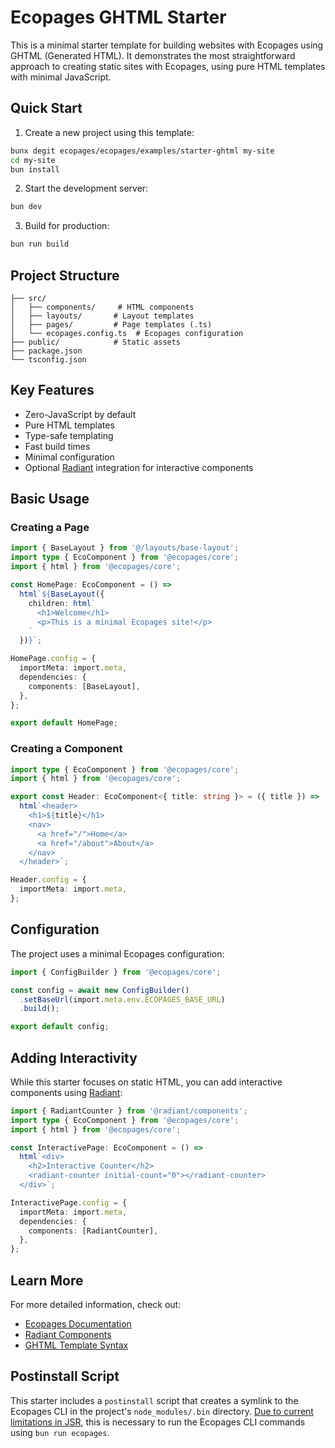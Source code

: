 # Ecopages GHTML Starter

This is a minimal starter template for building websites with Ecopages using GHTML (Generated HTML). It demonstrates the most straightforward approach to creating static sites with Ecopages, using pure HTML templates with minimal JavaScript.

## Quick Start

1. Create a new project using this template:
```bash
bunx degit ecopages/ecopages/examples/starter-ghtml my-site
cd my-site
bun install
```

2. Start the development server:
```bash
bun dev
```

3. Build for production:
```bash
bun run build
```

## Project Structure

```
├── src/
│   ├── components/     # HTML components
│   ├── layouts/       # Layout templates
│   ├── pages/         # Page templates (.ts)
│   └── ecopages.config.ts  # Ecopages configuration
├── public/            # Static assets
├── package.json
└── tsconfig.json
```

## Key Features

- Zero-JavaScript by default
- Pure HTML templates
- Type-safe templating
- Fast build times
- Minimal configuration
- Optional [Radiant](https://radiant.ecopages.app) integration for interactive components

## Basic Usage

### Creating a Page

```typescript
import { BaseLayout } from '@/layouts/base-layout';
import type { EcoComponent } from '@ecopages/core';
import { html } from '@ecopages/core';

const HomePage: EcoComponent = () => 
  html`${BaseLayout({
    children: html`
      <h1>Welcome</h1>
      <p>This is a minimal Ecopages site!</p>
    `
  })}`;

HomePage.config = {
  importMeta: import.meta,
  dependencies: {
    components: [BaseLayout],
  },
};

export default HomePage;
```

### Creating a Component

```typescript
import type { EcoComponent } from '@ecopages/core';
import { html } from '@ecopages/core';

export const Header: EcoComponent<{ title: string }> = ({ title }) =>
  html`<header>
    <h1>${title}</h1>
    <nav>
      <a href="/">Home</a>
      <a href="/about">About</a>
    </nav>
  </header>`;

Header.config = {
  importMeta: import.meta,
};
```

## Configuration

The project uses a minimal Ecopages configuration:

```ts
import { ConfigBuilder } from '@ecopages/core';

const config = await new ConfigBuilder()
  .setBaseUrl(import.meta.env.ECOPAGES_BASE_URL)
  .build();

export default config;
```

## Adding Interactivity

While this starter focuses on static HTML, you can add interactive components using [Radiant](https://radiant.ecopages.app):

```typescript
import { RadiantCounter } from '@radiant/components';
import type { EcoComponent } from '@ecopages/core';
import { html } from '@ecopages/core';

const InteractivePage: EcoComponent = () =>
  html`<div>
    <h2>Interactive Counter</h2>
    <radiant-counter initial-count="0"></radiant-counter>
  </div>`;

InteractivePage.config = {
  importMeta: import.meta,
  dependencies: {
    components: [RadiantCounter],
  },
};
```

## Learn More

For more detailed information, check out:
- [Ecopages Documentation](https://ecopages.app/docs/getting-started/introduction)
- [Radiant Components](https://radiant.ecopages.app)
- [GHTML Template Syntax](https://www.npmjs.com/package/ghtml)

## Postinstall Script

This starter includes a `postinstall` script that creates a symlink to the Ecopages CLI in the project's `node_modules/.bin` directory. [Due to current limitations in JSR](https://github.com/ecopages/ecopages/issues/50), this is necessary to run the Ecopages CLI commands using `bun run ecopages`.